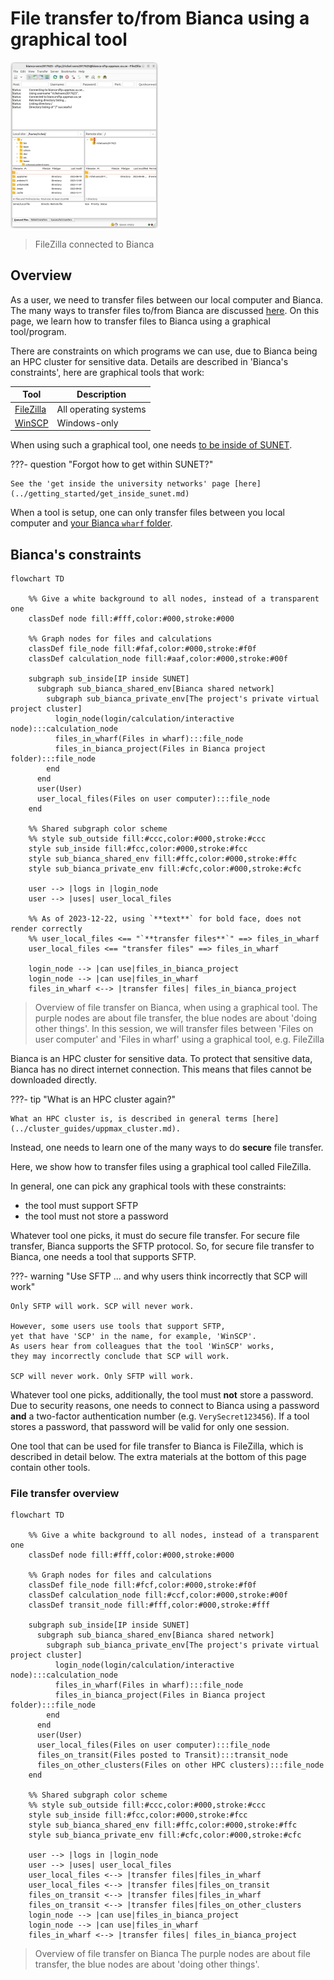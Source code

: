 # File transfer to/from Bianca using a graphical tool

![FileZilla connected to Bianca](./img/filezilla_login_to_bianca_236_x_266.png)

> FileZilla connected to Bianca

## Overview

As a user, we need to transfer files
between our local computer and Bianca.
The many ways to transfer files to/from Bianca
are discussed [here](transfer_bianca.md).
On this page, we learn how to transfer files
to Bianca using a graphical tool/program.

There are constraints on which programs
we can use, due to Bianca being an HPC cluster
for sensitive data.
Details are described in 'Bianca's constraints',
here are graphical tools that work:

Tool                                                |Description
----------------------------------------------------|---------------------
[FileZilla](bianca_file_transfer_using_filezilla.md)|All operating systems
[WinSCP](bianca_file_transfer_using_winscp.md)      |Windows-only

When using such a graphical tool,
one needs [to be inside of SUNET](../getting_started/get_inside_sunet.md).

???- question "Forgot how to get within SUNET?"

    See the 'get inside the university networks' page [here](../getting_started/get_inside_sunet.md)

When a tool is setup, one can only transfer files
between you local computer and [your Bianca `wharf` folder](wharf.md).

## Bianca's constraints

```mermaid
flowchart TD

    %% Give a white background to all nodes, instead of a transparent one
    classDef node fill:#fff,color:#000,stroke:#000

    %% Graph nodes for files and calculations
    classDef file_node fill:#faf,color:#000,stroke:#f0f
    classDef calculation_node fill:#aaf,color:#000,stroke:#00f

    subgraph sub_inside[IP inside SUNET]
      subgraph sub_bianca_shared_env[Bianca shared network]
        subgraph sub_bianca_private_env[The project's private virtual project cluster]
          login_node(login/calculation/interactive node):::calculation_node
          files_in_wharf(Files in wharf):::file_node
          files_in_bianca_project(Files in Bianca project folder):::file_node
        end
      end
      user(User)
      user_local_files(Files on user computer):::file_node
    end

    %% Shared subgraph color scheme
    %% style sub_outside fill:#ccc,color:#000,stroke:#ccc
    style sub_inside fill:#fcc,color:#000,stroke:#fcc
    style sub_bianca_shared_env fill:#ffc,color:#000,stroke:#ffc
    style sub_bianca_private_env fill:#cfc,color:#000,stroke:#cfc

    user --> |logs in |login_node
    user --> |uses| user_local_files

    %% As of 2023-12-22, using `**text**` for bold face, does not render correctly
    %% user_local_files <== "`**transfer files**`" ==> files_in_wharf
    user_local_files <== "transfer files" ==> files_in_wharf

    login_node --> |can use|files_in_bianca_project
    login_node --> |can use|files_in_wharf
    files_in_wharf <--> |transfer files| files_in_bianca_project
```

> Overview of file transfer on Bianca, when using a graphical tool.
> The purple nodes are about file transfer,
> the blue nodes are about 'doing other things'.
> In this session, we will transfer files between
> 'Files on user computer' and 'Files in wharf'
> using a graphical tool, e.g. FileZilla

Bianca is an HPC cluster for sensitive data.
To protect that sensitive data,
Bianca has no direct internet connection.
This means that files cannot be downloaded directly.

???- tip "What is an HPC cluster again?"

    What an HPC cluster is, is described in general terms [here](../cluster_guides/uppmax_cluster.md).

Instead, one needs to learn one of the many ways to do **secure** file transfer.

Here, we show how to transfer files using a graphical tool called FileZilla.

In general, one can pick any graphical tools with these constraints:

- the tool must support SFTP
- the tool must not store a password

Whatever tool one picks, it must do secure file transfer.
For secure file transfer, Bianca supports the SFTP protocol.
So, for secure file transfer to Bianca, one needs a tool
that supports SFTP.

???- warning "Use SFTP ... and why users think incorrectly that SCP will work"

    Only SFTP will work. SCP will never work.

    However, some users use tools that support SFTP,
    yet that have 'SCP' in the name, for example, 'WinSCP'.
    As users hear from colleagues that the tool 'WinSCP' works,
    they may incorrectly conclude that SCP will work.

    SCP will never work. Only SFTP will work.

Whatever tool one picks, additionally, the tool must **not** store a password.
Due to security reasons, one needs to connect to Bianca using a password
**and** a two-factor authentication number (e.g. `VerySecret123456`).
If a tool stores a password, that password will be valid for only one session.

One tool that can be used for file transfer to Bianca
is FileZilla, which is described in detail below.
The extra materials at the bottom of this page contain
other tools.

### File transfer overview

```mermaid
flowchart TD

    %% Give a white background to all nodes, instead of a transparent one
    classDef node fill:#fff,color:#000,stroke:#000

    %% Graph nodes for files and calculations
    classDef file_node fill:#fcf,color:#000,stroke:#f0f
    classDef calculation_node fill:#ccf,color:#000,stroke:#00f
    classDef transit_node fill:#fff,color:#000,stroke:#fff

    subgraph sub_inside[IP inside SUNET]
      subgraph sub_bianca_shared_env[Bianca shared network]
        subgraph sub_bianca_private_env[The project's private virtual project cluster]
          login_node(login/calculation/interactive node):::calculation_node
          files_in_wharf(Files in wharf):::file_node
          files_in_bianca_project(Files in Bianca project folder):::file_node
        end
      end
      user(User)
      user_local_files(Files on user computer):::file_node
      files_on_transit(Files posted to Transit):::transit_node
      files_on_other_clusters(Files on other HPC clusters):::file_node
    end

    %% Shared subgraph color scheme
    %% style sub_outside fill:#ccc,color:#000,stroke:#ccc
    style sub_inside fill:#fcc,color:#000,stroke:#fcc
    style sub_bianca_shared_env fill:#ffc,color:#000,stroke:#ffc
    style sub_bianca_private_env fill:#cfc,color:#000,stroke:#cfc

    user --> |logs in |login_node
    user --> |uses| user_local_files
    user_local_files <--> |transfer files|files_in_wharf
    user_local_files <--> |transfer files|files_on_transit
    files_on_transit <--> |transfer files|files_in_wharf
    files_on_transit <--> |transfer files|files_on_other_clusters
    login_node --> |can use|files_in_bianca_project
    login_node --> |can use|files_in_wharf
    files_in_wharf <--> |transfer files| files_in_bianca_project
```

> Overview of file transfer on Bianca
> The purple nodes are about file transfer,
> the blue nodes are about 'doing other things'.
